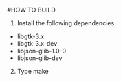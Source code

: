 #HOW TO BUILD
1. Install the following dependencies
 - libgtk-3.x
 - libgtk-3.x-dev
 - libjson-glib-1.0-0
 - libjson-glib-dev
2. Type make
